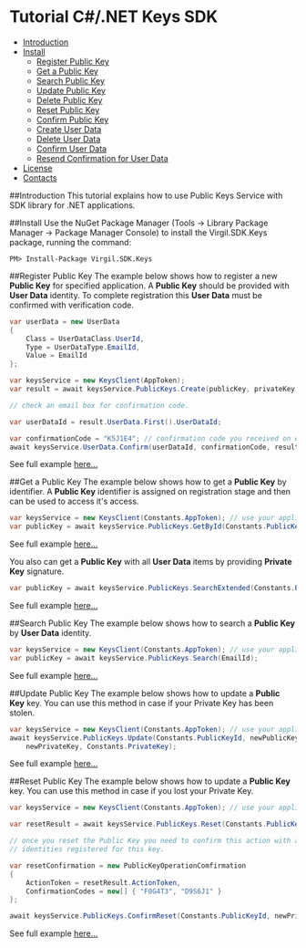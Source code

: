 # Tutorial C#/.NET Keys SDK 

- [Introduction](#introduction)
- [Install](#install)
  - [Register Public Key](#register-public-key)
  - [Get a Public Key](#get-a-public-key)
  - [Search Public Key](#search-public-key)
  - [Update Public Key](#update-public-key)
  - [Delete Public Key](#delete-public-key)
  - [Reset Public Key](#reset-a-public-key)
  - [Confirm Public Key](#confirm-public-key)
  - [Create User Data](#create-user-data)
  - [Delete User Data](#delete-user-data)
  - [Confirm User Data](#confirm-user-data)
  - [Resend Confirmation for User Data](#resend-a-users-confirmation-code)
- [License](#license)
- [Contacts](#contacts)

##Introduction
This tutorial explains how to use Public Keys Service with SDK library for .NET applications. 

##Install
Use the NuGet Package Manager (Tools -> Library Package Manager -> Package Manager Console) to install the Virgil.SDK.Keys package, running the command:

```
PM> Install-Package Virgil.SDK.Keys
```

##Register Public Key
The example below shows how to register a new **Public Key** for specified application. A **Public Key** should be provided with **User Data** identity. To complete registration this **User Data** must be confirmed with verification code.

```csharp
var userData = new UserData
{
    Class = UserDataClass.UserId,
    Type = UserDataType.EmailId,
    Value = EmailId
};

var keysService = new KeysClient(AppToken);
var result = await keysService.PublicKeys.Create(publicKey, privateKey, userData);

// check an email box for confirmation code.

var userDataId = result.UserData.First().UserDataId;

var confirmationCode = "K5J1E4"; // confirmation code you received on email.
await keysService.UserData.Confirm(userDataId, confirmationCode, result.PublicKeyId, privateKey);
```
See full example [here...](https://github.com/VirgilSecurity/virgil-net/edit/master/README-KEYS.md#register-a-public-key)

##Get a Public Key
The example below shows how to get a **Public Key** by identifier. A **Public Key** identifier is assigned on registration stage and then can be used to access it's access.

```csharp
var keysService = new KeysClient(Constants.AppToken); // use your application access token
var publicKey = await keysService.PublicKeys.GetById(Constants.PublicKeyId);
```
See full example [here...](https://github.com/VirgilSecurity/virgil-net/edit/master/README-KEYS.md#register-a-public-key)

You also can get a **Public Key** with all **User Data** items by providing **Private Key** signature.

```csharp
var publicKey = await keysService.PublicKeys.SearchExtended(Constants.PublicKeyId, Constants.PrivateKey);
```
See full example [here...](https://github.com/VirgilSecurity/virgil-net/edit/master/README-KEYS.md#register-a-public-key)


##Search Public Key
The example below shows how to search a **Public Key** by **User Data** identity. 

```csharp
var keysService = new KeysClient(Constants.AppToken); // use your application access token
var publicKey = await keysService.PublicKeys.Search(EmailId);
```
See full example [here...](https://github.com/VirgilSecurity/virgil-net/edit/master/README-KEYS.md#register-a-public-key)

##Update Public Key
The example below shows how to update a **Public Key** key. You can use this method in case if your Private Key has been stolen.

```csharp
var keysService = new KeysClient(Constants.AppToken); // use your application access token
await keysService.PublicKeys.Update(Constants.PublicKeyId, newPublicKey, 
    newPrivateKey, Constants.PrivateKey);
```
See full example [here...](https://github.com/VirgilSecurity/virgil-net/edit/master/README-KEYS.md#register-a-public-key)

##Reset Public Key
The example below shows how to update a **Public Key** key. You can use this method in case if you lost your Private Key.

```csharp
var keysService = new KeysClient(Constants.AppToken); // use your application access token

var resetResult = await keysService.PublicKeys.Reset(Constants.PublicKeyId, newPublicKey, newPrivateKey);

// once you reset the Public Key you need to confirm this action with all User Data 
// identities registered for this key.

var resetConfirmation = new PublicKeyOperationComfirmation
{
    ActionToken = resetResult.ActionToken,
    ConfirmationCodes = new[] { "F0G4T3", "D9S6J1" }
};

await keysService.PublicKeys.ConfirmReset(Constants.PublicKeyId, newPrivateKey, resetConfirmation);
```
See full example [here...](https://github.com/VirgilSecurity/virgil-net/edit/master/README-KEYS.md#register-a-public-key)



